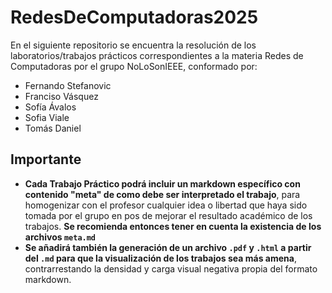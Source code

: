 # RedesDeComputadoras2025
En el siguiente repositorio se encuentra la resolución de los laboratorios/trabajos prácticos correspondientes a la materia Redes de Computadoras por el grupo NoLoSonIEEE, conformado por:
- Fernando Stefanovic
- Franciso Vásquez
- Sofía Ávalos
- Sofia Viale
- Tomás Daniel

## Importante
- **Cada Trabajo Práctico podrá incluir un markdown específico con contenido "meta" de como debe ser interpretado el trabajo**, para homogenizar con el profesor cualquier idea o libertad que haya sido tomada por el grupo en pos de mejorar el resultado académico de los trabajos. **Se recomienda entonces tener en cuenta la existencia de los archivos `meta.md`**
- **Se añadirá también la generación de un archivo `.pdf` y `.html` a partir del `.md` para que la visualización de los trabajos sea más amena**, contrarrestando la densidad y carga visual negativa propia del formato markdown.